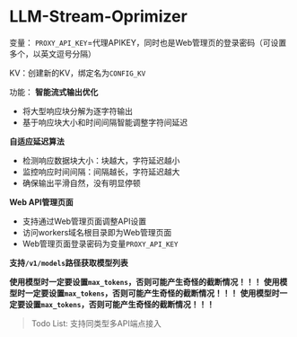 # LLM-Stream-Oprimizer
变量：
`PROXY_API_KEY`=代理APIKEY，同时也是Web管理页的登录密码（可设置多个，以英文逗号分隔）

KV：创建新的KV，绑定名为`CONFIG_KV`



功能：
**智能流式输出优化**
- 将大型响应块分解为逐字符输出
- 基于响应块大小和时间间隔智能调整字符间延迟

**自适应延迟算法**
- 检测响应数据块大小：块越大，字符延迟越小
- 监控响应时间间隔：间隔越长，字符延迟越大
- 确保输出平滑自然，没有明显停顿

**Web API管理页面**
- 支持通过Web管理页面调整API设置
- 访问workers域名根目录即为Web管理页面
- Web管理页面登录密码为变量`PROXY_API_KEY`

**支持`/v1/models`路径获取模型列表**

**使用模型时一定要设置`max_tokens`，否则可能产生奇怪的截断情况！！！**
**使用模型时一定要设置`max_tokens`，否则可能产生奇怪的截断情况！！！**
**使用模型时一定要设置`max_tokens`，否则可能产生奇怪的截断情况！！！**

> Todo List:
> 支持同类型多API端点接入
